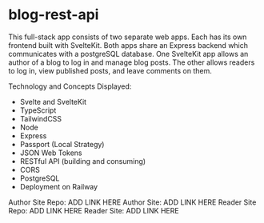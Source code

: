 # blog-rest-api

This full-stack app consists of two separate web apps. Each has its own frontend built with SvelteKit. Both apps share an Express backend which communicates with a postgreSQL database. One SvelteKit app allows an author of a blog to log in and manage blog posts. The other allows readers to log in, view published posts, and leave comments on them.

Technology and Concepts Displayed:
 - Svelte and SvelteKit
 - TypeScript
 - TailwindCSS
 - Node
 - Express
 - Passport (Local Strategy)
 - JSON Web Tokens
 - RESTful API (building and consuming)
 - CORS
 - PostgreSQL
 - Deployment on Railway

 Author Site Repo: ADD LINK HERE
 Author Site: ADD LINK HERE
 Reader Site Repo: ADD LINK HERE
 Reader Site: ADD LINK HERE

